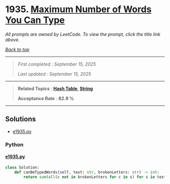 # 1935. [Maximum Number of Words You Can Type](<https://leetcode.com/problems/maximum-number-of-words-you-can-type>)

*All prompts are owned by LeetCode. To view the prompt, click the title link above.*

*[Back to top](<../README.md>)*

------

> *First completed : September 15, 2025*
>
> *Last updated : September 15, 2025*

------

> **Related Topics** : **[Hash Table](<by_topic/Hash Table.md>), [String](<by_topic/String.md>)**
>
> **Acceptance Rate** : **82.9 %**

------

## Solutions

- [e1935.py](<../my-submissions/e1935.py>)
### Python
#### [e1935.py](<../my-submissions/e1935.py>)
```Python
class Solution:
    def canBeTypedWords(self, text: str, brokenLetters: str) -> int:
        return sum(all(c not in brokenLetters for c in s) for s in text.split())
```

